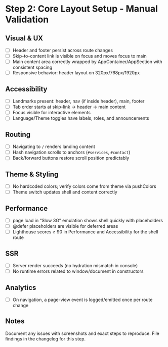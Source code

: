 # Step 2: Core Layout Setup - Manual Validation

## Visual & UX

- [ ] Header and footer persist across route changes
- [ ] Skip-to-content link is visible on focus and moves focus to main
- [ ] Main content area correctly wrapped by AppContainer/AppSection with consistent spacing
- [ ] Responsive behavior: header layout on 320px/768px/1920px

## Accessibility

- [ ] Landmarks present: header, nav (if inside header), main, footer
- [ ] Tab order starts at skip-link → header → main content
- [ ] Focus visible for interactive elements
- [ ] Language/Theme toggles have labels, roles, and announcements

## Routing

- [ ] Navigating to `/` renders landing content
- [ ] Hash navigation scrolls to anchors (`#services`, `#contact`)
- [ ] Back/forward buttons restore scroll position predictably

## Theme & Styling

- [ ] No hardcoded colors; verify colors come from theme via pushColors
- [ ] Theme switch updates shell and content correctly

## Performance

- [ ] page load in “Slow 3G” emulation shows shell quickly with placeholders
- [ ] @defer placeholders are visible for deferred areas
- [ ] Lighthouse scores ≥ 90 in Performance and Accessibility for the shell route

## SSR

- [ ] Server render succeeds (no hydration mismatch in console)
- [ ] No runtime errors related to window/document in constructors

## Analytics

- [ ] On navigation, a page-view event is logged/emitted once per route change

## Notes

Document any issues with screenshots and exact steps to reproduce. File findings in the changelog for this step.
